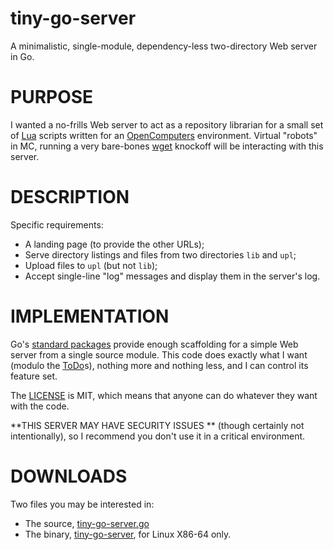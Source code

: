 # tiny-go-server

A minimalistic, single-module, dependency-less two-directory Web server in Go.

# PURPOSE

I wanted a no-frills Web server to act as a repository librarian for a small set of 
[Lua](https://www.lua.org/) scripts written for an [OpenComputers](http://ocdoc.cil.li/) 
environment. Virtual "robots" in MC, running a very bare-bones 
[wget](https://www.gnu.org/software/wget/) knockoff will be interacting with this server.

# DESCRIPTION

Specific requirements:

* A landing page (to provide the other URLs);
* Serve directory listings and files from two directories `lib` and `upl`;
* Upload files to `upl` (but not `lib`);
* Accept single-line "log" messages and display them in the server's log.

# IMPLEMENTATION

Go's [standard packages](https://golang.org/pkg/) provide enough scaffolding for a simple Web server
from a single source module. This code does exactly what I want (modulo the [ToDo](ToDo.md)s), 
nothing more and nothing less, and I can control its feature set.

The [LICENSE](LICENSE) is MIT, which means that anyone can do whatever they want with the code.

**THIS SERVER MAY HAVE SECURITY ISSUES ** (though certainly not intentionally), 
so I recommend you don't use it in a critical environment.

# DOWNLOADS

Two files you may be interested in:

* The source, [tiny-go-server.go](src/github.com/CarlSmotricz/tiny-go-server/tiny-go-server.go])
* The binary, [tiny-go-server](bin/tiny-go-server), for Linux X86-64 only.
